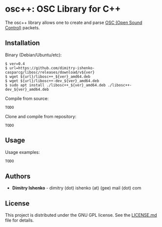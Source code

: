 # osc++: OSC Library for C++

The osc++ library allows one to create and parse [OSC (Open Sound Control)](http://opensoundcontrol.org/spec-1_0) packets.

## Installation

Binary (Debian/Ubuntu/etc):
```console
$ ver=0.4
$ url=https://github.com/dimitry-ishenko-casparcg/libosc/releases/download/v${ver}
$ wget ${url}/libosc++_${ver}_amd64.deb
$ wget ${url}/libosc++-dev_${ver}_amd64.deb
$ sudo apt install ./libosc++_${ver}_amd64.deb ./libosc++-dev_${ver}_amd64.deb
```

Compile from source:
```console
TODO
```

Clone and compile from repository:
```console
TODO
```

## Usage

Usage examples:
```cpp
TODO
```

## Authors

* **Dimitry Ishenko** - dimitry (dot) ishenko (at) (gee) mail (dot) com

## License

This project is distributed under the GNU GPL license. See the
[LICENSE.md](LICENSE.md) file for details.
